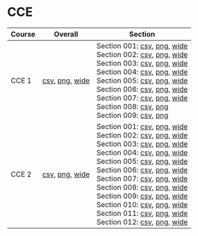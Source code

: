 # CCE

| Course | Overall | Section |
| ------ | ------- | ------- |
| CCE 1 | [csv](https://github.com/UCSD-Historical-Enrollment-Data/2025Winter/blob/main/overall/CCE%201.csv), [png](https://raw.githubusercontent.com/UCSD-Historical-Enrollment-Data/2025Winter/main/plot_overall/CCE%201.png), [wide](https://raw.githubusercontent.com/UCSD-Historical-Enrollment-Data/2025Winter/main/plot_overall_wide/CCE%201.png) | Section 001: [csv](https://github.com/UCSD-Historical-Enrollment-Data/2025Winter/blob/main/section/CCE%201_001.csv), [png](https://raw.githubusercontent.com/UCSD-Historical-Enrollment-Data/2025Winter/main/plot_section/CCE%201_001.png), [wide](https://raw.githubusercontent.com/UCSD-Historical-Enrollment-Data/2025Winter/main/plot_section_wide/CCE%201_001.png)<br>Section 002: [csv](https://github.com/UCSD-Historical-Enrollment-Data/2025Winter/blob/main/section/CCE%201_002.csv), [png](https://raw.githubusercontent.com/UCSD-Historical-Enrollment-Data/2025Winter/main/plot_section/CCE%201_002.png), [wide](https://raw.githubusercontent.com/UCSD-Historical-Enrollment-Data/2025Winter/main/plot_section_wide/CCE%201_002.png)<br>Section 003: [csv](https://github.com/UCSD-Historical-Enrollment-Data/2025Winter/blob/main/section/CCE%201_003.csv), [png](https://raw.githubusercontent.com/UCSD-Historical-Enrollment-Data/2025Winter/main/plot_section/CCE%201_003.png), [wide](https://raw.githubusercontent.com/UCSD-Historical-Enrollment-Data/2025Winter/main/plot_section_wide/CCE%201_003.png)<br>Section 004: [csv](https://github.com/UCSD-Historical-Enrollment-Data/2025Winter/blob/main/section/CCE%201_004.csv), [png](https://raw.githubusercontent.com/UCSD-Historical-Enrollment-Data/2025Winter/main/plot_section/CCE%201_004.png), [wide](https://raw.githubusercontent.com/UCSD-Historical-Enrollment-Data/2025Winter/main/plot_section_wide/CCE%201_004.png)<br>Section 005: [csv](https://github.com/UCSD-Historical-Enrollment-Data/2025Winter/blob/main/section/CCE%201_005.csv), [png](https://raw.githubusercontent.com/UCSD-Historical-Enrollment-Data/2025Winter/main/plot_section/CCE%201_005.png), [wide](https://raw.githubusercontent.com/UCSD-Historical-Enrollment-Data/2025Winter/main/plot_section_wide/CCE%201_005.png)<br>Section 006: [csv](https://github.com/UCSD-Historical-Enrollment-Data/2025Winter/blob/main/section/CCE%201_006.csv), [png](https://raw.githubusercontent.com/UCSD-Historical-Enrollment-Data/2025Winter/main/plot_section/CCE%201_006.png), [wide](https://raw.githubusercontent.com/UCSD-Historical-Enrollment-Data/2025Winter/main/plot_section_wide/CCE%201_006.png)<br>Section 007: [csv](https://github.com/UCSD-Historical-Enrollment-Data/2025Winter/blob/main/section/CCE%201_007.csv), [png](https://raw.githubusercontent.com/UCSD-Historical-Enrollment-Data/2025Winter/main/plot_section/CCE%201_007.png), [wide](https://raw.githubusercontent.com/UCSD-Historical-Enrollment-Data/2025Winter/main/plot_section_wide/CCE%201_007.png)<br>Section 008: [csv](https://github.com/UCSD-Historical-Enrollment-Data/2025Winter/blob/main/section/CCE%201_008.csv), [png](https://raw.githubusercontent.com/UCSD-Historical-Enrollment-Data/2025Winter/main/plot_section/CCE%201_008.png)<br>Section 009: [csv](https://github.com/UCSD-Historical-Enrollment-Data/2025Winter/blob/main/section/CCE%201_009.csv), [png](https://raw.githubusercontent.com/UCSD-Historical-Enrollment-Data/2025Winter/main/plot_section/CCE%201_009.png) |
| CCE 2 | [csv](https://github.com/UCSD-Historical-Enrollment-Data/2025Winter/blob/main/overall/CCE%202.csv), [png](https://raw.githubusercontent.com/UCSD-Historical-Enrollment-Data/2025Winter/main/plot_overall/CCE%202.png), [wide](https://raw.githubusercontent.com/UCSD-Historical-Enrollment-Data/2025Winter/main/plot_overall_wide/CCE%202.png) | Section 001: [csv](https://github.com/UCSD-Historical-Enrollment-Data/2025Winter/blob/main/section/CCE%202_001.csv), [png](https://raw.githubusercontent.com/UCSD-Historical-Enrollment-Data/2025Winter/main/plot_section/CCE%202_001.png), [wide](https://raw.githubusercontent.com/UCSD-Historical-Enrollment-Data/2025Winter/main/plot_section_wide/CCE%202_001.png)<br>Section 002: [csv](https://github.com/UCSD-Historical-Enrollment-Data/2025Winter/blob/main/section/CCE%202_002.csv), [png](https://raw.githubusercontent.com/UCSD-Historical-Enrollment-Data/2025Winter/main/plot_section/CCE%202_002.png), [wide](https://raw.githubusercontent.com/UCSD-Historical-Enrollment-Data/2025Winter/main/plot_section_wide/CCE%202_002.png)<br>Section 003: [csv](https://github.com/UCSD-Historical-Enrollment-Data/2025Winter/blob/main/section/CCE%202_003.csv), [png](https://raw.githubusercontent.com/UCSD-Historical-Enrollment-Data/2025Winter/main/plot_section/CCE%202_003.png), [wide](https://raw.githubusercontent.com/UCSD-Historical-Enrollment-Data/2025Winter/main/plot_section_wide/CCE%202_003.png)<br>Section 004: [csv](https://github.com/UCSD-Historical-Enrollment-Data/2025Winter/blob/main/section/CCE%202_004.csv), [png](https://raw.githubusercontent.com/UCSD-Historical-Enrollment-Data/2025Winter/main/plot_section/CCE%202_004.png), [wide](https://raw.githubusercontent.com/UCSD-Historical-Enrollment-Data/2025Winter/main/plot_section_wide/CCE%202_004.png)<br>Section 005: [csv](https://github.com/UCSD-Historical-Enrollment-Data/2025Winter/blob/main/section/CCE%202_005.csv), [png](https://raw.githubusercontent.com/UCSD-Historical-Enrollment-Data/2025Winter/main/plot_section/CCE%202_005.png), [wide](https://raw.githubusercontent.com/UCSD-Historical-Enrollment-Data/2025Winter/main/plot_section_wide/CCE%202_005.png)<br>Section 006: [csv](https://github.com/UCSD-Historical-Enrollment-Data/2025Winter/blob/main/section/CCE%202_006.csv), [png](https://raw.githubusercontent.com/UCSD-Historical-Enrollment-Data/2025Winter/main/plot_section/CCE%202_006.png), [wide](https://raw.githubusercontent.com/UCSD-Historical-Enrollment-Data/2025Winter/main/plot_section_wide/CCE%202_006.png)<br>Section 007: [csv](https://github.com/UCSD-Historical-Enrollment-Data/2025Winter/blob/main/section/CCE%202_007.csv), [png](https://raw.githubusercontent.com/UCSD-Historical-Enrollment-Data/2025Winter/main/plot_section/CCE%202_007.png), [wide](https://raw.githubusercontent.com/UCSD-Historical-Enrollment-Data/2025Winter/main/plot_section_wide/CCE%202_007.png)<br>Section 008: [csv](https://github.com/UCSD-Historical-Enrollment-Data/2025Winter/blob/main/section/CCE%202_008.csv), [png](https://raw.githubusercontent.com/UCSD-Historical-Enrollment-Data/2025Winter/main/plot_section/CCE%202_008.png), [wide](https://raw.githubusercontent.com/UCSD-Historical-Enrollment-Data/2025Winter/main/plot_section_wide/CCE%202_008.png)<br>Section 009: [csv](https://github.com/UCSD-Historical-Enrollment-Data/2025Winter/blob/main/section/CCE%202_009.csv), [png](https://raw.githubusercontent.com/UCSD-Historical-Enrollment-Data/2025Winter/main/plot_section/CCE%202_009.png), [wide](https://raw.githubusercontent.com/UCSD-Historical-Enrollment-Data/2025Winter/main/plot_section_wide/CCE%202_009.png)<br>Section 010: [csv](https://github.com/UCSD-Historical-Enrollment-Data/2025Winter/blob/main/section/CCE%202_010.csv), [png](https://raw.githubusercontent.com/UCSD-Historical-Enrollment-Data/2025Winter/main/plot_section/CCE%202_010.png), [wide](https://raw.githubusercontent.com/UCSD-Historical-Enrollment-Data/2025Winter/main/plot_section_wide/CCE%202_010.png)<br>Section 011: [csv](https://github.com/UCSD-Historical-Enrollment-Data/2025Winter/blob/main/section/CCE%202_011.csv), [png](https://raw.githubusercontent.com/UCSD-Historical-Enrollment-Data/2025Winter/main/plot_section/CCE%202_011.png), [wide](https://raw.githubusercontent.com/UCSD-Historical-Enrollment-Data/2025Winter/main/plot_section_wide/CCE%202_011.png)<br>Section 012: [csv](https://github.com/UCSD-Historical-Enrollment-Data/2025Winter/blob/main/section/CCE%202_012.csv), [png](https://raw.githubusercontent.com/UCSD-Historical-Enrollment-Data/2025Winter/main/plot_section/CCE%202_012.png), [wide](https://raw.githubusercontent.com/UCSD-Historical-Enrollment-Data/2025Winter/main/plot_section_wide/CCE%202_012.png) |
